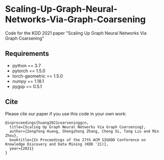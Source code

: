 # Scaling-Up-Graph-Neural-Networks-Via-Graph-Coarsening
Code for the KDD 2021 paper "Scaling Up Graph Neural Networks Via Graph Coarsening"

## Requirements
* python == 3.7
* pytorch == 1.5.0
* torch-geometric == 1.5.0
* numpy == 1.18.1
* pygsp == 0.5.1

## Cite

Please cite our paper if you use this code in your own work:

```
@inproceedings{huang2021coarseninggcn,
  title={Scaling Up Graph Neural Networks Via Graph Coarsening},
  author={Zengfeng Huang, Shengzhong Zhang, Chong Xi, Tang Liu and Min Zhou},
  booktitle={In Proceedings of the 27th ACM SIGKDD Conference on Knowledge Discovery and Data Mining (KDD '21)},
  year={2021}
}
```
